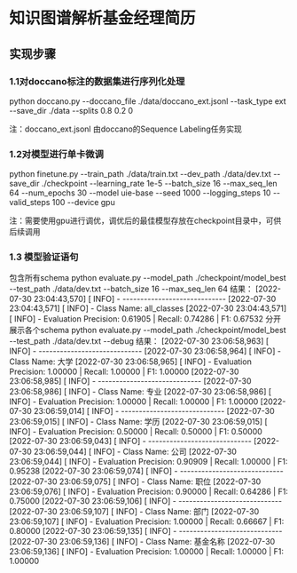 # 知识图谱解析基金经理简历
## 实现步骤
### 1.1对doccano标注的数据集进行序列化处理
python doccano.py     --doccano_file ./data/doccano_ext.jsonl     --task_type ext     --save_dir ./data     --splits 0.8 0.2 0

注：doccano_ext.jsonl 由doccano的Sequence Labeling任务实现

### 1.2对模型进行单卡微调
python finetune.py     --train_path ./data/train.txt     --dev_path ./data/dev.txt     --save_dir ./checkpoint     --learning_rate 1e-5     --batch_size 16     --max_seq_len 64     --num_epochs 30     --model uie-base     --seed 1000     --logging_steps 10     --valid_steps 100     --device gpu

注：需要使用gpu进行调优，调优后的最佳模型存放在checkpoint目录中，可供后续调用

### 1.3 模型验证语句
包含所有schema
python evaluate.py     --model_path ./checkpoint/model_best     --test_path ./data/dev.txt     --batch_size 16     --max_seq_len 64
结果：
[2022-07-30 23:04:43,570] [    INFO] - -----------------------------
[2022-07-30 23:04:43,571] [    INFO] - Class Name: all_classes
[2022-07-30 23:04:43,571] [    INFO] - Evaluation Precision: 0.61905 | Recall: 0.74286 | F1: 0.67532
分开展示各个schema
python evaluate.py --model_path ./checkpoint/model_best --test_path ./data/dev.txt --debug
结果：
[2022-07-30 23:06:58,963] [    INFO] - -----------------------------
[2022-07-30 23:06:58,964] [    INFO] - Class Name: 大学
[2022-07-30 23:06:58,965] [    INFO] - Evaluation Precision: 1.00000 | Recall: 1.00000 | F1: 1.00000
[2022-07-30 23:06:58,985] [    INFO] - -----------------------------
[2022-07-30 23:06:58,986] [    INFO] - Class Name: 专业
[2022-07-30 23:06:58,986] [    INFO] - Evaluation Precision: 1.00000 | Recall: 1.00000 | F1: 1.00000
[2022-07-30 23:06:59,014] [    INFO] - -----------------------------
[2022-07-30 23:06:59,015] [    INFO] - Class Name: 学历
[2022-07-30 23:06:59,015] [    INFO] - Evaluation Precision: 0.50000 | Recall: 0.50000 | F1: 0.50000
[2022-07-30 23:06:59,043] [    INFO] - -----------------------------
[2022-07-30 23:06:59,044] [    INFO] - Class Name: 公司
[2022-07-30 23:06:59,044] [    INFO] - Evaluation Precision: 0.90909 | Recall: 1.00000 | F1: 0.95238
[2022-07-30 23:06:59,074] [    INFO] - -----------------------------
[2022-07-30 23:06:59,075] [    INFO] - Class Name: 职位
[2022-07-30 23:06:59,076] [    INFO] - Evaluation Precision: 0.90000 | Recall: 0.64286 | F1: 0.75000
[2022-07-30 23:06:59,106] [    INFO] - -----------------------------
[2022-07-30 23:06:59,107] [    INFO] - Class Name: 部门
[2022-07-30 23:06:59,107] [    INFO] - Evaluation Precision: 1.00000 | Recall: 0.66667 | F1: 0.80000
[2022-07-30 23:06:59,135] [    INFO] - -----------------------------
[2022-07-30 23:06:59,136] [    INFO] - Class Name: 基金名称
[2022-07-30 23:06:59,136] [    INFO] - Evaluation Precision: 1.00000 | Recall: 1.00000 | F1: 1.00000